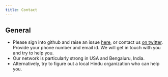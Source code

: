 ```yaml
---
title: Contact
---
```


## General
- Please sign into github and raise an issue [here](https://github.com/hindutva/hindutva.github.io/issues/new), or contact us [on twitter](https://twitter.com/agnimaan). Provide your phone number and email id. We will get in touch with you and try to help you.
- Our network is particularly strong in USA and Bengaluru, India.
- Alternatively, try to figure out a local Hindu organization who can help you.
